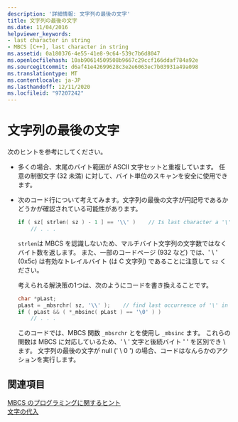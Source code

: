 ```yaml
---
description: '詳細情報: 文字列の最後の文字'
title: 文字列の最後の文字
ms.date: 11/04/2016
helpviewer_keywords:
- last character in string
- MBCS [C++], last character in string
ms.assetid: 0a180376-4e55-41e8-9c64-539c7b6d8047
ms.openlocfilehash: 10ab90614509508b9667c29ccf166ddaf784a92e
ms.sourcegitcommit: d6af41e42699628c3e2e6063ec7b03931a49a098
ms.translationtype: MT
ms.contentlocale: ja-JP
ms.lasthandoff: 12/11/2020
ms.locfileid: "97207242"
---
```

# <a name="last-character-in-a-string"></a>文字列の最後の文字

次のヒントを参考にしてください。

- 多くの場合、末尾のバイト範囲が ASCII 文字セットと重複しています。 任意の制御文字 (32 未満) に対して、バイト単位のスキャンを安全に使用できます。

- 次のコード行について考えてみます。文字列の最後の文字が円記号であるかどうかが確認されている可能性があります。

    ```cpp
    if ( sz[ strlen( sz ) - 1 ] == '\\' )    // Is last character a '\'?
        // . . .
    ```

   `strlen`は MBCS を認識しないため、マルチバイト文字列の文字数ではなくバイト数を返します。 また、一部のコードページ (932 など) では、' \\ ' (0x5c) は有効なトレイルバイト (は C 文字列) であることに注意して `sz` ください。

   考えられる解決策の1つは、次のようにコードを書き換えることです。

    ```cpp
    char *pLast;
    pLast = _mbsrchr( sz, '\\' );    // find last occurrence of '\' in sz
    if ( pLast && ( *_mbsinc( pLast ) == '\0' ) )
        // . . .
    ```

   このコードでは、MBCS 関数 `_mbsrchr` とを使用し `_mbsinc` ます。 これらの関数は MBCS に対応しているため、' \\ ' 文字と後続バイト ' ' を区別でき \\ ます。 文字列の最後の文字が null (' \ 0 ') の場合、コードはなんらかのアクションを実行します。

## <a name="see-also"></a>関連項目

[MBCS のプログラミングに関するヒント](../text/mbcs-programming-tips.md)<br/>
[文字の代入](../text/character-assignment.md)
